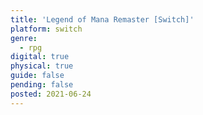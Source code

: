 ```yaml
---
title: 'Legend of Mana Remaster [Switch]'
platform: switch
genre:
  - rpg
digital: true
physical: true
guide: false
pending: false
posted: 2021-06-24
---
```

